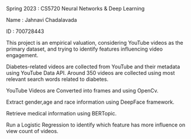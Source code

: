 Spring 2023 : CS5720 Neural Networks & Deep Learning

Name : Jahnavi Chadalavada

ID : 700728443

This project is an empirical valuation, considering YouTube videos as the primary dataset, and trying to identify features influencing video engagement.

Diabetes-related videos are collected from YouTube and their metadata using YouTube Data API.
Around 350 videos are collected using most relevant search words related to diabetes.

YouTube Videos are Converted into frames and using OpenCv.

Extract gender,age and race information using DeepFace framework.

Retrieve medical information using BERTopic.

Run a Logistic Regression to identify which feature has more influence on view count of videos.

